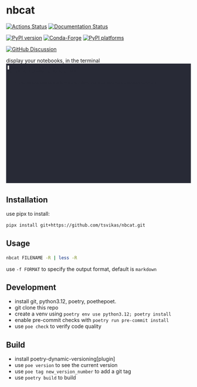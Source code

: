 # nbcat

[![Actions Status][actions-badge]][actions-link]
[![Documentation Status][rtd-badge]][rtd-link]

[![PyPI version][pypi-version]][pypi-link]
[![Conda-Forge][conda-badge]][conda-link]
[![PyPI platforms][pypi-platforms]][pypi-link]

[![GitHub Discussion][github-discussions-badge]][github-discussions-link]

<!-- SPHINX-START -->

<!-- prettier-ignore-start -->
[actions-badge]:            https://github.com/tsvikas/nbcat"/workflows/CI/badge.svg
[actions-link]:             https://github.com/tsvikas/nbcat"/actions
[conda-badge]:              https://img.shields.io/conda/vn/conda-forge/nbcat
[conda-link]:               https://github.com/conda-forge/nbcat-feedstock
[github-discussions-badge]: https://img.shields.io/static/v1?label=Discussions&message=Ask&color=blue&logo=github
[github-discussions-link]:  https://github.com/tsvikas/nbcat"/discussions
[pypi-link]:                https://pypi.org/project/nbcat/
[pypi-platforms]:           https://img.shields.io/pypi/pyversions/nbcat
[pypi-version]:             https://img.shields.io/pypi/v/nbcat
[rtd-badge]:                https://readthedocs.org/projects/nbcat/badge/?version=latest
[rtd-link]:                 https://nbcat.readthedocs.io/en/latest/?badge=latest

<!-- prettier-ignore-end -->

display your notebooks, in the terminal ![Demo](assets/DEMO.gif)

## Installation

use pipx to install:

```bash
pipx install git+https://github.com/tsvikas/nbcat.git
```

## Usage

```bash
nbcat FILENAME -R | less -R
```

use `-f FORMAT` to specify the output format, default is `markdown`

## Development

- install git, python3.12, poetry, poethepoet.
- git clone this repo
- create a venv using `poetry env use python3.12; poetry install`
- enable pre-commit checks with `poetry run pre-commit install`
- use `poe check` to verify code quality

## Build

- install poetry-dynamic-versioning[plugin]
- use `poe version` to see the current version
- use `poe tag new_version_number` to add a git tag
- use `poetry build` to build
